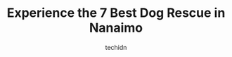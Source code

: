 ---
layout: ampstory
image: https://i0.wp.com/www.auto.or.id/wp-content/uploads/2023/06/nanaimo-animal-control-0-nanaimo-1686327223.jpeg?resize=640,853
author: techidn
featured: false
description: Nanaimo, British Columbia, Canada is a haven for Dog Rescue enthusiasts, boasting an impressive array of 7 top-notch establishments. Whether youre a seasoned connoisseur or simply curious t
title: Experience the 7 Best Dog Rescue in Nanaimo
cover:
   title: Experience the 7 Best Dog Rescue in Nanaimo
   subtitle: AUTO.OR.ID
   background: https://www.auto.or.id/wp-content/uploads/2023/06/nanaimo-animal-control-0-nanaimo-1686327223.jpeg

pages: 
 - layout: thirds
   top: <h1>#1 Bosleys</h1>
   bottom: "<p>Stopped in to get some necessities for my new dog. Staff was courteous and kind, although I did not need any assistance. This is a great location in the middle of Harewoo</p>"
   background: https://images.unsplash.com/photo-1632275227519-5a515f53272d?ixlib=rb-4.0.3&ixid=MnwxMjA3fDB8MHxwaG90by1wYWdlfHx8fGVufDB8fHx8&auto=format&fit=crop&w=640&h=853&q=80
   backgroundblur: true
 - layout: thirds
   top: <h1>#2 Bosleys</h1>
   bottom: "<p>6894 Island Hwy #1, Nanaimo, BC V9V 1P6, Canada</p>"
   background: https://images.unsplash.com/photo-1573661687979-b1fe429b9da3?ixlib=rb-4.0.3&ixid=MnwxMjA3fDB8MHxwaG90by1wYWdlfHx8fGVufDB8fHx8&auto=format&fit=crop&w=640&h=853&q=80
   cta:
      link: https://www.auto.or.id/experience-the-7-best-dog-rescue-in-nanaimo/
      text: Experience the 7 Best Dog Rescue in Nanaimo
 - layout: thirds
   top: <h1>#3 BC SPCA Nanaimo</h1>
   bottom: "<p>154 Westwood Rd, Nanaimo, BC V9R 0G9, Canada</p>"
   background: https://images.unsplash.com/photo-1602343104142-977847f39794?ixlib=rb-4.0.3&ixid=MnwxMjA3fDB8MHxwaG90by1wYWdlfHx8fGVufDB8fHx8&auto=format&fit=crop&w=640&h=853&q=80
   cta:
      link: https://www.auto.or.id/experience-the-7-best-dog-rescue-in-nanaimo/
      text: Experience the 7 Best Dog Rescue in Nanaimo
 - layout: thirds
   top: <h1>#4 Flying Fur Animal Rescue and Refuge</h1>
   bottom: "<p>130 Shelly Rd, Parksville, BC V9P 1T7, Canada</p>"
   background: https://images.unsplash.com/photo-1610566062594-fe61d8f17c71?ixlib=rb-4.0.3&ixid=MnwxMjA3fDB8MHxwaG90by1wYWdlfHx8fGVufDB8fHx8&auto=format&fit=crop&w=640&h=853&q=80
   cta:
      link: https://www.auto.or.id/experience-the-7-best-dog-rescue-in-nanaimo/
      text: Experience the 7 Best Dog Rescue in Nanaimo
 - layout: thirds
   top: <h1>#5 Elite Dog Service</h1>
   bottom: "<p>86 View St, Nanaimo, BC V9R 4N4, Canada</p>"
   background: https://images.unsplash.com/photo-1575496917055-f23c822796eb?ixlib=rb-4.0.3&ixid=MnwxMjA3fDB8MHxwaG90by1wYWdlfHx8fGVufDB8fHx8&auto=format&fit=crop&w=640&h=853&q=80
   cta:
      link: https://www.auto.or.id/experience-the-7-best-dog-rescue-in-nanaimo/
      text: Experience the 7 Best Dog Rescue in Nanaimo
 - layout: thirds
   top: <h1>#6 Central Bark</h1>
   bottom: "<p>154 Westwood Rd, Nanaimo, BC V9R 6R8, Canada</p>"
   background: https://images.unsplash.com/photo-1555428691-388bb2e62bbb?ixlib=rb-4.0.3&ixid=MnwxMjA3fDB8MHxwaG90by1wYWdlfHx8fGVufDB8fHx8&auto=format&fit=crop&w=640&h=853&q=80
   cta:
      link: https://www.auto.or.id/experience-the-7-best-dog-rescue-in-nanaimo/
      text: Experience the 7 Best Dog Rescue in Nanaimo
 - layout: thirds
   top: <h1>#7 Nanaimo Search and Rescue</h1>
   bottom: "<p>195B Fourth St, Nanaimo, BC V9R 1T1, Canada</p>"
   background: https://images.unsplash.com/photo-1665065337441-699748f75598?ixlib=rb-4.0.3&ixid=MnwxMjA3fDB8MHxwaG90by1wYWdlfHx8fGVufDB8fHx8&auto=format&fit=crop&w=640&h=853&q=80
   cta:
      link: https://www.auto.or.id/experience-the-7-best-dog-rescue-in-nanaimo/
      text: Experience the 7 Best Dog Rescue in Nanaimo
 - layout: thirds
   middle: Continue reading...
   background: https://images.unsplash.com/photo-1574524096264-8d7e68d047f3?ixlib=rb-4.0.3&ixid=MnwxMjA3fDB8MHxwaG90by1wYWdlfHx8fGVufDB8fHx8&auto=format&fit=crop&w=640&h=853&q=80
   cta:
      link: https://www.auto.or.id/experience-the-7-best-dog-rescue-in-nanaimo/
      text: Experience the 7 Best Dog Rescue in Nanaimo

---